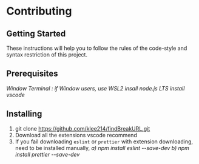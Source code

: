 # Contributing
## Getting Started
These instructions will help you to follow the rules of the code-style and syntax restriction of this project. 
## Prerequisites
_Window Terminal : if Window users, use WSL2_
_insall node.js LTS_ 
_install vscode_ 

## Installing
1. git clone https://github.com/klee214/findBreakURL.git
2. Download all the extensions vscode recommend
3. If you fail downloading `eslint` or `prettier` with extension downloading, need to be installed manually,
_a) npm install eslint --save-dev_
_b) npm install prettier --save-dev_